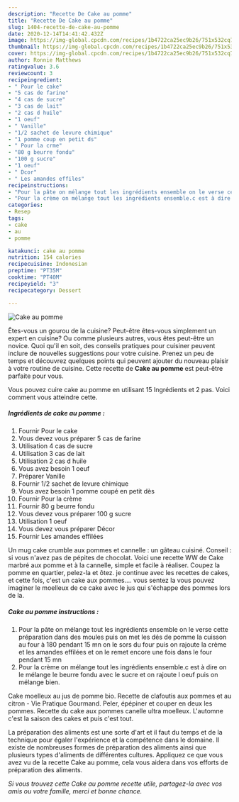 ```yaml
---
description: "Recette De Cake au pomme"
title: "Recette De Cake au pomme"
slug: 1404-recette-de-cake-au-pomme
date: 2020-12-14T14:41:42.432Z
image: https://img-global.cpcdn.com/recipes/1b4722ca25ec9b26/751x532cq70/cake-au-pomme-photo-principale-de-la-recette.jpg
thumbnail: https://img-global.cpcdn.com/recipes/1b4722ca25ec9b26/751x532cq70/cake-au-pomme-photo-principale-de-la-recette.jpg
cover: https://img-global.cpcdn.com/recipes/1b4722ca25ec9b26/751x532cq70/cake-au-pomme-photo-principale-de-la-recette.jpg
author: Ronnie Matthews
ratingvalue: 3.6
reviewcount: 3
recipeingredient:
- " Pour le cake"
- "5 cas de farine"
- "4 cas de sucre"
- "3 cas de lait"
- "2 cas d huile"
- "1 oeuf"
- " Vanille"
- "1/2 sachet de levure chimique"
- "1 pomme coup en petit ds"
- " Pour la crme"
- "80 g beurre fondu"
- "100 g sucre"
- "1 oeuf"
- " Dcor"
- " Les amandes effiles"
recipeinstructions:
- "Pour la pâte on mélange tout les ingrédients ensemble on le verse cette préparation dans des moules puis on met les dés de pomme la cuisson au four à 180 pendant 15 mn on le sors du four puis on rajoute la crème et les amandes effilées et on le remet encore une fois dans le four pendant 15 mn"
- "Pour la crème on mélange tout les ingrédients ensemble.c est à dire on le mélange le beurre fondu avec le sucre et on rajoute l oeuf puis on mélange bien."
categories:
- Resep
tags:
- cake
- au
- pomme

katakunci: cake au pomme 
nutrition: 154 calories
recipecuisine: Indonesian
preptime: "PT35M"
cooktime: "PT40M"
recipeyield: "3"
recipecategory: Dessert

---
```



![Cake au pomme](https://img-global.cpcdn.com/recipes/1b4722ca25ec9b26/751x532cq70/cake-au-pomme-photo-principale-de-la-recette.jpg)

Êtes-vous un gourou de la cuisine? Peut-être êtes-vous simplement un expert en cuisine? Ou comme plusieurs autres, vous êtes peut-être un novice. Quoi qu'il en soit, des conseils pratiques pour cuisiner peuvent inclure de nouvelles suggestions pour votre cuisine. Prenez un peu de temps et découvrez quelques points qui peuvent ajouter du nouveau plaisir à votre routine de cuisine. Cette recette de <strong> Cake au pomme </strong> est peut-être parfaite pour vous.

<!--inarticleads1-->

Vous pouvez cuire cake au pomme en utilisant 15 Ingrédients et 2 pas. Voici comment vous atteindre cette.

##### Ingrédients de cake au pomme :

1. Fournir  Pour le cake
1. Vous devez vous préparer 5 cas de farine
1. Utilisation 4 cas de sucre
1. Utilisation 3 cas de lait
1. Utilisation 2 cas d huile
1. Vous avez besoin 1 oeuf
1. Préparer  Vanille
1. Fournir 1/2 sachet de levure chimique
1. Vous avez besoin 1 pomme coupé en petit dès
1. Fournir  Pour la crème
1. Fournir 80 g beurre fondu
1. Vous devez vous préparer 100 g sucre
1. Utilisation 1 oeuf
1. Vous devez vous préparer  Décor
1. Fournir  Les amandes effilées


Un mug cake crumble aux pommes et cannelle : un gâteau cuisiné. Conseil : si vous n&#39;avez pas de pépites de chocolat. Voici une recette WW de Cake marbré aux pomme et à la cannelle, simple et facile à réaliser. Coupez la pomme en quartier, pelez-la et ôtez. je continue avec les recettes de cakes, et cette fois, c&#39;est un cake aux pommes…. vous sentez la vous pouvez imaginer le moelleux de ce cake avec le jus qui s&#39;échappe des pommes lors de la. 

<!--inarticleads2-->

##### Cake au pomme instructions :

1. Pour la pâte on mélange tout les ingrédients ensemble on le verse cette préparation dans des moules puis on met les dés de pomme la cuisson au four à 180 pendant 15 mn on le sors du four puis on rajoute la crème et les amandes effilées et on le remet encore une fois dans le four pendant 15 mn
1. Pour la crème on mélange tout les ingrédients ensemble.c est à dire on le mélange le beurre fondu avec le sucre et on rajoute l oeuf puis on mélange bien.


Cake moelleux au jus de pomme bio. Recette de clafoutis aux pommes et au citron - Vie Pratique Gourmand. Peler, épépiner et couper en deux les pommes. Recette du cake aux pommes canelle ultra moelleux. L&#39;automne c&#39;est la saison des cakes et puis c&#39;est tout. 

<!--inarticleads1-->

<p>
La préparation des aliments est une sorte d'art et il faut du temps et de la technique pour égaler l'expérience et la compétence dans le domaine. Il existe de nombreuses formes de préparation des aliments ainsi que plusieurs types d'aliments de différentes cultures. Appliquez ce que vous avez vu de la recette Cake au pomme, cela vous aidera dans vos efforts de préparation des aliments.
</p>

<p>
<i>Si vous trouvez cette Cake au pomme recette utile, partagez-la avec vos amis ou votre famille, merci et bonne chance.</i>
</p>
